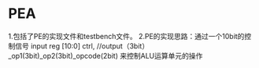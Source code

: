 # PEA
1.包括了PE的实现文件和testbench文件。
2.PE的实现思路：通过一个10bit的控制信号
input reg [10:0] ctrl,  //output（3bit）_op1(3bit)_op2(3bit)_opcode(2bit)
来控制ALU运算单元的操作
